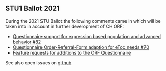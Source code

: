 ## STU1 Ballot 2021

During the 2021 STU Ballot the following comments came in which will be taken into in account in further development of CH ORF:
* [Questionnaire support for expression based population and advanced behavior #82](https://github.com/hl7ch/ch-orf/issues/82)
* [Questionnaire Order-Referral-Form adaption for eToc needs #70](https://github.com/hl7ch/ch-orf/issues/70)
* [Feature requests for additions to the ORF Questionnaire](https://github.com/hl7ch/ch-orf/issues?q=is%3Aissue+is%3Aopen+label%3A%22feature+request%22)

See also open issues on [github](https://github.com/hl7ch/ch-orf/issues/)
